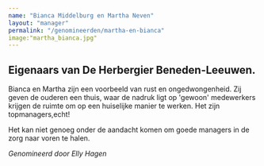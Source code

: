 ```yaml
---
name: "Bianca Middelburg en Martha Neven"
layout: "manager"
permalink: "/genomineerden/martha-en-bianca"
image:"martha_bianca.jpg"
---
```

## Eigenaars van De Herbergier Beneden-Leeuwen.
Bianca en Martha zijn een voorbeeld van rust en ongedwongenheid. Zij geven de ouderen een thuis, waar de nadruk ligt op 'gewoon' medewerkers krijgen de ruimte om op een huiselijke manier te werken. Het zijn topmanagers,echt!

Het kan niet genoeg onder de aandacht komen om goede managers in de zorg naar voren te halen.

_Genomineerd door Elly Hagen_
